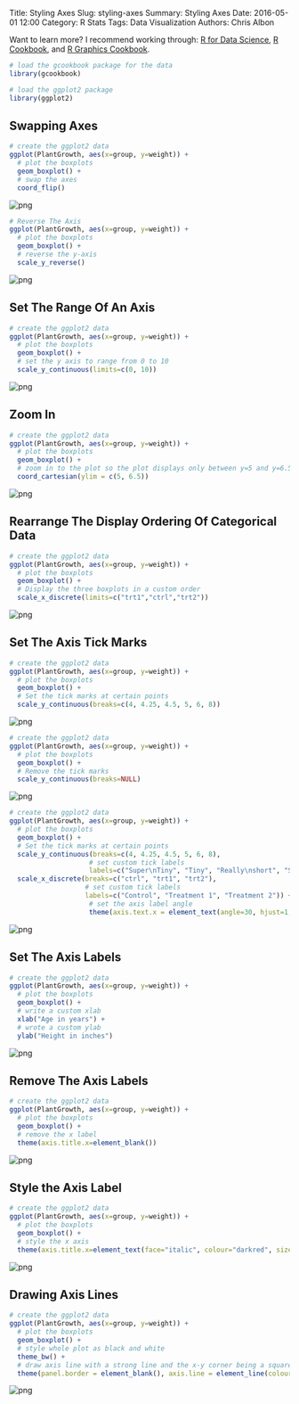 Title: Styling Axes
Slug: styling-axes
Summary: Styling Axes
Date: 2016-05-01 12:00
Category: R Stats
Tags: Data Visualization
Authors: Chris Albon


Want to learn more? I recommend working through: [R for Data Science](http://amzn.to/2myxnhi), [R Cookbook](http://amzn.to/2lF6hkb), and [R Graphics Cookbook](http://amzn.to/2m0fcPL).


```R
# load the gcookbook package for the data
library(gcookbook)

# load the ggplot2 package
library(ggplot2)
```

## Swapping Axes


```R
# create the ggplot2 data
ggplot(PlantGrowth, aes(x=group, y=weight)) +
  # plot the boxplots
  geom_boxplot() +
  # swap the axes
  coord_flip()
```









![png]({filename}/images/styling-axes_files/styling-axes_3_1.png)



```R
# Reverse The Axis
ggplot(PlantGrowth, aes(x=group, y=weight)) +
  # plot the boxplots
  geom_boxplot() +
  # reverse the y-axis
  scale_y_reverse()
```









![png]({filename}/images/styling-axes_files/styling-axes_4_1.png)


## Set The Range Of An Axis


```R
# create the ggplot2 data
ggplot(PlantGrowth, aes(x=group, y=weight)) +
  # plot the boxplots
  geom_boxplot() +
  # set the y axis to range from 0 to 10
  scale_y_continuous(limits=c(0, 10))
```









![png]({filename}/images/styling-axes_files/styling-axes_6_1.png)


## Zoom In


```R
# create the ggplot2 data
ggplot(PlantGrowth, aes(x=group, y=weight)) +
  # plot the boxplots
  geom_boxplot() +
  # zoom in to the plot so the plot displays only between y=5 and y=6.5
  coord_cartesian(ylim = c(5, 6.5))
```









![png]({filename}/images/styling-axes_files/styling-axes_8_1.png)


## Rearrange The Display Ordering Of Categorical Data


```R
# create the ggplot2 data
ggplot(PlantGrowth, aes(x=group, y=weight)) +
  # plot the boxplots
  geom_boxplot() +
  # Display the three boxplots in a custom order
  scale_x_discrete(limits=c("trt1","ctrl","trt2"))
```









![png]({filename}/images/styling-axes_files/styling-axes_10_1.png)


## Set The Axis Tick Marks


```R
# create the ggplot2 data
ggplot(PlantGrowth, aes(x=group, y=weight)) +
  # plot the boxplots
  geom_boxplot() +
  # Set the tick marks at certain points
  scale_y_continuous(breaks=c(4, 4.25, 4.5, 5, 6, 8))
```









![png]({filename}/images/styling-axes_files/styling-axes_12_1.png)



```R
# create the ggplot2 data
ggplot(PlantGrowth, aes(x=group, y=weight)) +
  # plot the boxplots
  geom_boxplot() +
  # Remove the tick marks
  scale_y_continuous(breaks=NULL)
```









![png]({filename}/images/styling-axes_files/styling-axes_13_1.png)



```R
# create the ggplot2 data
ggplot(PlantGrowth, aes(x=group, y=weight)) +
  # plot the boxplots
  geom_boxplot() +
  # Set the tick marks at certain points
  scale_y_continuous(breaks=c(4, 4.25, 4.5, 5, 6, 8),
                    # set custom tick labels
                    labels=c("Super\nTiny", "Tiny", "Really\nshort", "Short", "Medium", "Tallish")) +
  scale_x_discrete(breaks=c("ctrl", "trt1", "trt2"),
                   # set custom tick labels
                   labels=c("Control", "Treatment 1", "Treatment 2")) +
                    # set the axis label angle
                    theme(axis.text.x = element_text(angle=30, hjust=1, vjust=1, family="Times", face="italic", colour="darkred"))
```









![png]({filename}/images/styling-axes_files/styling-axes_14_1.png)


## Set The Axis Labels


```R
# create the ggplot2 data
ggplot(PlantGrowth, aes(x=group, y=weight)) +
  # plot the boxplots
  geom_boxplot() +
  # write a custom xlab
  xlab("Age in years") +
  # wrote a custom ylab
  ylab("Height in inches")
```









![png]({filename}/images/styling-axes_files/styling-axes_16_1.png)


## Remove The Axis Labels


```R
# create the ggplot2 data
ggplot(PlantGrowth, aes(x=group, y=weight)) +
  # plot the boxplots
  geom_boxplot() +
  # remove the x label
  theme(axis.title.x=element_blank())
```









![png]({filename}/images/styling-axes_files/styling-axes_18_1.png)


## Style the Axis Label


```R
# create the ggplot2 data
ggplot(PlantGrowth, aes(x=group, y=weight)) +
  # plot the boxplots
  geom_boxplot() +
  # style the x axis
  theme(axis.title.x=element_text(face="italic", colour="darkred", size=14))
```









![png]({filename}/images/styling-axes_files/styling-axes_20_1.png)


## Drawing Axis Lines


```R
# create the ggplot2 data
ggplot(PlantGrowth, aes(x=group, y=weight)) +
  # plot the boxplots
  geom_boxplot() +
  # style whole plot as black and white
  theme_bw() +
  # draw axis line with a strong line and the x-y corner being a square
  theme(panel.border = element_blank(), axis.line = element_line(colour="black", size=2, lineend="square"))
```









![png]({filename}/images/styling-axes_files/styling-axes_22_1.png)
